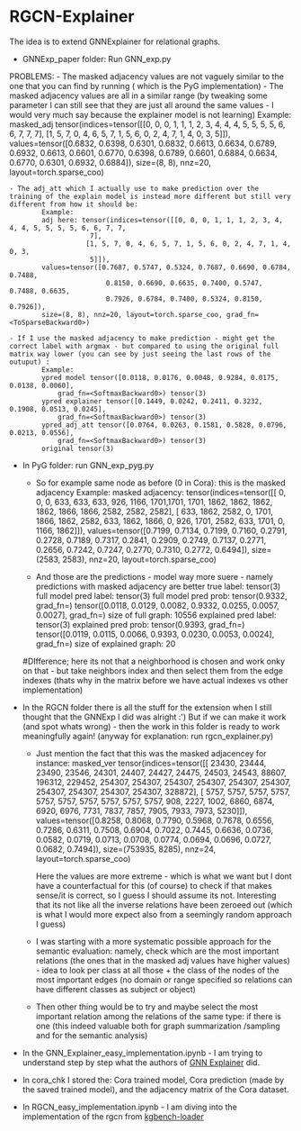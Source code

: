 # RGCN-Explainer
The idea is to extend GNNExplainer for relational graphs. 

- GNNExp_paper folder: Run GNN_exp.py 


PROBLEMS: 
    - The masked adjacency values are not vaguely similar to the one that you can find by running ( which is the PyG implementation)
    - The masked adjacency values are all in a similar range (by tweaking some parameter I can still see that they are just all around the same values - I would very much say because the explainer model is not learning) 
            Example:
            masked_adj tensor(indices=tensor([[0, 0, 0, 1, 1, 1, 2, 3, 4, 4, 4, 5, 5, 5, 5, 6, 6, 7, 7,
                        7],
                       [1, 5, 7, 0, 4, 6, 5, 7, 1, 5, 6, 0, 2, 4, 7, 1, 4, 0, 3,
                                5]]),
            values=tensor([0.6832, 0.6398, 0.6301, 0.6832, 0.6613, 0.6634, 0.6789,
                            0.6932, 0.6613, 0.6601, 0.6770, 0.6398, 0.6789, 0.6601,
                            0.6884, 0.6634, 0.6770, 0.6301, 0.6932, 0.6884]),
            size=(8, 8), nnz=20, layout=torch.sparse_coo)


    - The adj_att which I actually use to make prediction over the training of the explain model is instead more different but still very different from how it should be:
            Example:
            adj here: tensor(indices=tensor([[0, 0, 0, 1, 1, 1, 2, 3, 4, 4, 4, 5, 5, 5, 5, 6, 6, 7, 7,
                        7],
                       [1, 5, 7, 0, 4, 6, 5, 7, 1, 5, 6, 0, 2, 4, 7, 1, 4, 0, 3,
                        5]]),
            values=tensor([0.7687, 0.5747, 0.5324, 0.7687, 0.6690, 0.6784, 0.7488,
                            0.8150, 0.6690, 0.6635, 0.7400, 0.5747, 0.7488, 0.6635,
                            0.7926, 0.6784, 0.7400, 0.5324, 0.8150, 0.7926]),
            size=(8, 8), nnz=20, layout=torch.sparse_coo, grad_fn=<ToSparseBackward0>)

    - If I use the masked adjacency to make prediction - might get the correct label with argmax - but compared to using the original full matrix way lower (you can see by just seeing the last rows of the outuput) : 
            Example:
            ypred model tensor([0.0118, 0.0176, 0.0048, 0.9284, 0.0175, 0.0138, 0.0060],
                grad_fn=<SoftmaxBackward0>) tensor(3)
            ypred explainer tensor([0.1449, 0.0242, 0.2411, 0.3232, 0.1908, 0.0513, 0.0245],
                grad_fn=<SoftmaxBackward0>) tensor(3)
            ypred_adj_att tensor([0.0764, 0.0263, 0.1581, 0.5828, 0.0796, 0.0213, 0.0556],
                grad_fn=<SoftmaxBackward0>) tensor(3)
            original tensor(3)


- In PyG folder: run GNN_exp_pyg.py
    - So for example same node as before (0 in Cora): this is the masked adjacency
        Example:
        masked adjacency: tensor(indices=tensor([[   0,    0,    0,  633,  633,  633,  926, 1166, 1701,1701, 1701, 1862, 1862, 1862, 1862, 1866, 1866, 2582,
                        2582, 2582],
                       [ 633, 1862, 2582,    0, 1701, 1866, 1862, 2582,  633,
                        1862, 1866,    0,  926, 1701, 2582,  633, 1701,    0,
                        1166, 1862]]),
       values=tensor([0.7199, 0.7134, 0.7199, 0.7160, 0.2791, 0.2728, 0.7189,
                      0.7317, 0.2841, 0.2909, 0.2749, 0.7137, 0.2771, 0.2656,
                      0.7242, 0.7247, 0.2770, 0.7310, 0.2772, 0.6494]),
       size=(2583, 2583), nnz=20, layout=torch.sparse_coo)

    - And those are the predictions - model way more suere - namely predictions with masked adjacency are better
        true label: tensor(3) 
        full model pred label: tensor(3) 
        full model pred prob: tensor(0.9332, grad_fn=<SelectBackward0>) tensor([0.0118, 0.0129, 0.0082, 0.9332, 0.0255, 0.0057, 0.0027],
            grad_fn=<SoftmaxBackward0>) 
        size of full graph: 10556 
        explained pred label: tensor(3) 
        explained pred prob: tensor(0.9393, grad_fn=<SelectBackward0>) tensor([0.0119, 0.0115, 0.0066, 0.9393, 0.0230, 0.0053, 0.0024],
            grad_fn=<SoftmaxBackward0>) 
        size of explained graph: 20


    #DIfference; here its not that a neighborhood is chosen and work onky on that - but take neighbors index and then select them from the edge indexes (thats why in the matrix before we have actual indexes vs other implementation)

- In the RGCN folder there is all the stuff for the extension when I still thought that the GNNExp I did was alright :') But if we can make it work (and spot whats wrong)     - then the work in this folder is ready to work meaningfully again!
(anyway for explanation: run rgcn_explainer.py)
    - Just mention the fact that this was the masked adjacencey for instance:
    masked_ver tensor(indices=tensor([[ 23430,  23444,  23490,  23546,  24301,  24407,  24427,
                         24475,  24503,  24543,  88607, 196312, 229452, 254307,
                        254307, 254307, 254307, 254307, 254307, 254307, 254307,
                        254307, 254307, 328872],
                       [  5757,   5757,   5757,   5757,   5757,   5757,   5757,
                          5757,   5757,   5757,    908,   2227,   1002,   6860,
                          6874,   6920,   6976,   7731,   7837,   7857,   7905,
                          7933,   7973,   5230]]),
       values=tensor([0.8258, 0.8068, 0.7790, 0.5968, 0.7678, 0.6556, 0.7286,
                      0.6311, 0.7508, 0.6904, 0.7022, 0.7445, 0.6636, 0.0736,
                      0.0582, 0.0719, 0.0713, 0.0708, 0.0774, 0.0694, 0.0696,
                      0.0727, 0.0682, 0.7494]),
       size=(753935, 8285), nnz=24, layout=torch.sparse_coo)

       Here the values are more extreme - which is what we want but I dont have a counterfactual for this (of course) to check if that makes sense/it is correct, so I guess I should assume its not. 
       Interesting that its not like all the inverse relations have been zeroeed out (which is what I would more expect also from a seemingly random approach I guess)

    - I was starting with a more systematic possible approach for the semantic evaluation: namely, check which are the most important relations (the ones that in the masked adj values have higher values) - idea to look per class at all those + the class of the nodes of the most important edges (no domain or range specified so relations can have different classes as subject or object)   
     
    - Then other thing would be to try and maybe select the most important relation among the relations of the same type: if there is one (this indeed valuable both for graph summarization /sampling and for the semantic analysis)














- In the GNN_Explainer_easy_implementation.ipynb - I am trying to understand step by step what the authors of [GNN Explainer](https://arxiv.org/abs/1903.03894) did.

- In cora_chk I stored the: Cora trained model, Cora prediction (made by the saved trained model), and the adjacency matrix of the Cora dataset.

- In RGCN_easy_implementation.ipynb - I am diving into the implementation of the rgcn from [kgbench-loader](https://github.com/pbloem/kgbench-loader)



